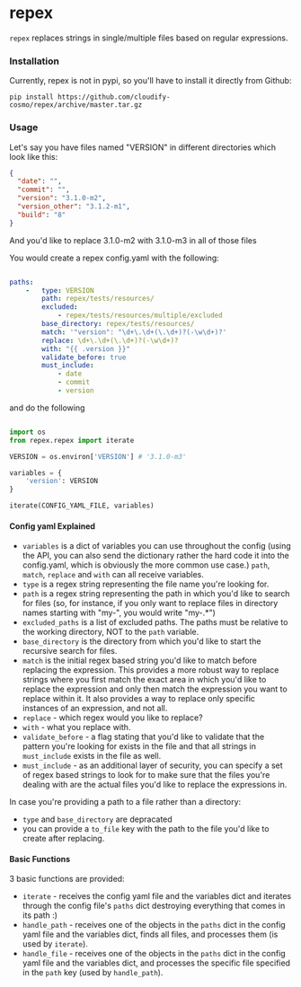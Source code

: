 repex
=======

`repex` replaces strings in single/multiple files based on regular expressions.

### Installation

Currently, repex is not in pypi, so you'll have to install it directly from Github:

```shell
pip install https://github.com/cloudify-cosmo/repex/archive/master.tar.gz
```

### Usage

Let's say you have files named "VERSION" in different directories which look like this:

```json
{
  "date": "",
  "commit": "",
  "version": "3.1.0-m2",
  "version_other": "3.1.2-m1",
  "build": "8"
}
```

And you'd like to replace 3.1.0-m2 with 3.1.0-m3 in all of those files

You would create a repex config.yaml with the following:

```yaml

paths:
    -   type: VERSION
        path: repex/tests/resources/
        excluded:
            - repex/tests/resources/multiple/excluded
        base_directory: repex/tests/resources/
        match: '"version": "\d+\.\d+(\.\d+)?(-\w\d+)?'
        replace: \d+\.\d+(\.\d+)?(-\w\d+)?
        with: "{{ .version }}"
        validate_before: true
        must_include:
            - date
            - commit
            - version
```

and do the following

```python

import os
from repex.repex import iterate

VERSION = os.environ['VERSION'] # '3.1.0-m3'

variables = {
    'version': VERSION
}

iterate(CONFIG_YAML_FILE, variables)
```

#### Config yaml Explained

- `variables` is a dict of variables you can use throughout the config (using the API, you can also send the dictionary rather the hard code it into the config.yaml, which is obviously the more common use case.) `path`, `match`, `replace` and `with` can all receive variables.
- `type` is a regex string representing the file name you're looking for.
- `path` is a regex string representing the path in which you'd like to search for files (so, for instance, if you only want to replace files in directory names starting with "my-", you would write "my-.*")
- `excluded_paths` is a list of excluded paths. The paths must be relative to the working directory, NOT to the `path` variable.
- `base_directory` is the directory from which you'd like to start the recursive search for files.
- `match` is the initial regex based string you'd like to match before replacing the expression. This provides a more robust way to replace strings where you first match the exact area in which you'd like to replace the expression and only then match the expression you want to replace within it. It also provides a way to replace only specific instances of an expression, and not all.
- `replace` - which regex would you like to replace?
- `with` - what you replace with.
- `validate_before` - a flag stating that you'd like to validate that the pattern you're looking for exists in the file and that all strings in `must_include` exists in the file as well.
- `must_include` - as an additional layer of security, you can specify a set of regex based strings to look for to make sure that the files you're dealing with are the actual files you'd like to replace the expressions in.

In case you're providing a path to a file rather than a directory:

- `type` and `base_directory` are depracated
- you can provide a `to_file` key with the path to the file you'd like to create after replacing.

#### Basic Functions

3 basic functions are provided:

- `iterate` - receives the config yaml file and the variables dict and iterates through the config file's `paths` dict destroying everything that comes in its path :)
- `handle_path` - receives one of the objects in the `paths` dict in the config yaml file and the variables dict, finds all files, and processes them (is used by `iterate`).
- `handle_file` - receives one of the objects in the `paths` dict in the config yaml file and the variables dict, and processes the specific file specified in the `path` key (used by `handle_path`).
